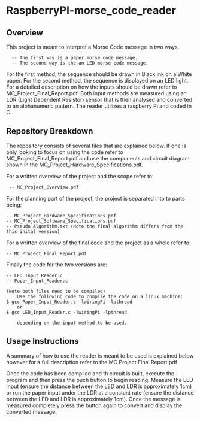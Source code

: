# RaspberryPI-morse_code_reader

## Overview

This project is meant to interpret a Morse Code message in two ways.


      -- The first way is a paper morse code message.
      -- The second way is the an LED morse code message. 
   
   
For the first method, the sequence should be drawn in Black ink on a White paper. For the second method, the sequence is displayed on an LED light. For a detailed description on how the inputs should be drawn refer to MC_Project_Final_Report.pdf. Both input methods are measured using an LDR (Light Dependent Resistor) sensor that is then analysed and converted to an alphanumeric pattern. The reader utilizes a raspberry Pi and coded in C.

## Repository Breakdown 

The repository consists of several files that are explained below. If one is only looking to focus on using the code refer to MC_Project_Final_Report.pdf and use the components and circuit diagram shown in the  MC_Project_Hardware_Specifications.pdf. 

  For a written overview of the project and the scope refer to:
  
     -- MC_Project_Overview.pdf
   
  For the planning part of the project, the project is separated into to parts being:
  
    -- MC_Project_Hardware_Specifications.pdf
    -- MC_Project_Software_Specifications.pdf
    -- Pseudo Algorithm.txt (Note the final algorithm differs from the this inital version)
  
  For a written overview of the final code and the project as a whole refer to:
    
    -- MC_Project_Final_Report.pdf 
  
  Finally the code for the two versions are:
  
    -- LED_Input_Reader.c
    -- Paper_Input_Reader.c
    
    (Note both files need to be compiled)
        Use the following code to compile the code on a linux machine:
    $ gcc Paper_Input_Reader.c -lwiringPi -lpthread
        or 
    $ gcc LED_Input_Reader.c -lwiringPi -lpthread
    
        depending on the input method to be used.

## Usage Instructions

A summary of how to use the reader is meant to be used is explained below however for a full description refer to the MC Project Final Report.pdf

Once the code has been compiled and th circuit is built, execute the program and then press the puch button to begin reading. Measure the LED input (ensure the distance between the LED and LDR is approximately 1cm) or run the paper input under the LDR at a constant rate (ensure the distance between the LED and LDR is approximately 1cm). Once the message is measured completely press the button again to convert and display the converted message.


